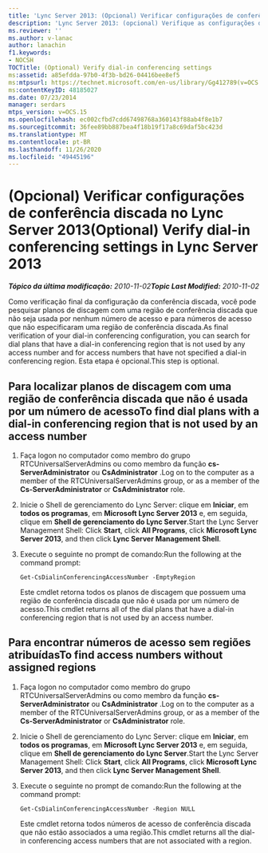 ```yaml
---
title: 'Lync Server 2013: (Opcional) Verificar configurações de conferência discada'
description: 'Lync Server 2013: (opcional) Verifique as configurações de conferência discada.'
ms.reviewer: ''
ms.author: v-lanac
author: lanachin
f1.keywords:
- NOCSH
TOCTitle: (Optional) Verify dial-in conferencing settings
ms:assetid: a85efdda-97b0-4f3b-bd26-04416bee8ef5
ms:mtpsurl: https://technet.microsoft.com/en-us/library/Gg412789(v=OCS.15)
ms:contentKeyID: 48185027
ms.date: 07/23/2014
manager: serdars
mtps_version: v=OCS.15
ms.openlocfilehash: ec002cfbd7cdd67498768a360143f88ab4f8e1b7
ms.sourcegitcommit: 36fee89bb887bea4f18b19f17a8c69daf5bc423d
ms.translationtype: MT
ms.contentlocale: pt-BR
ms.lasthandoff: 11/26/2020
ms.locfileid: "49445196"
---
```

# <a name="optional-verify-dial-in-conferencing-settings-in-lync-server-2013"></a><span data-ttu-id="5197c-103">(Opcional) Verificar configurações de conferência discada no Lync Server 2013</span><span class="sxs-lookup"><span data-stu-id="5197c-103">(Optional) Verify dial-in conferencing settings in Lync Server 2013</span></span>

<div data-xmlns="http://www.w3.org/1999/xhtml">

<div class="topic" data-xmlns="http://www.w3.org/1999/xhtml" data-msxsl="urn:schemas-microsoft-com:xslt" data-cs="https://msdn.microsoft.com/">

<div data-asp="https://msdn2.microsoft.com/asp">



</div>

<div id="mainSection">

<div id="mainBody"><span data-ttu-id="5197c-104">

<span> </span></span><span class="sxs-lookup"><span data-stu-id="5197c-104">

<span> </span></span></span>

<span data-ttu-id="5197c-105">_**Tópico da última modificação:** 2010-11-02_</span><span class="sxs-lookup"><span data-stu-id="5197c-105">_**Topic Last Modified:** 2010-11-02_</span></span>

<span data-ttu-id="5197c-106">Como verificação final da configuração da conferência discada, você pode pesquisar planos de discagem com uma região de conferência discada que não seja usada por nenhum número de acesso e para números de acesso que não especificaram uma região de conferência discada.</span><span class="sxs-lookup"><span data-stu-id="5197c-106">As final verification of your dial-in conferencing configuration, you can search for dial plans that have a dial-in conferencing region that is not used by any access number and for access numbers that have not specified a dial-in conferencing region.</span></span> <span data-ttu-id="5197c-107">Esta etapa é opcional.</span><span class="sxs-lookup"><span data-stu-id="5197c-107">This step is optional.</span></span>

<div>

## <a name="to-find-dial-plans-with-a-dial-in-conferencing-region-that-is-not-used-by-an-access-number"></a><span data-ttu-id="5197c-108">Para localizar planos de discagem com uma região de conferência discada que não é usada por um número de acesso</span><span class="sxs-lookup"><span data-stu-id="5197c-108">To find dial plans with a dial-in conferencing region that is not used by an access number</span></span>

1.  <span data-ttu-id="5197c-109">Faça logon no computador como membro do grupo RTCUniversalServerAdmins ou como membro da função **cs-ServerAdministrator** ou **CsAdministrator** .</span><span class="sxs-lookup"><span data-stu-id="5197c-109">Log on to the computer as a member of the RTCUniversalServerAdmins group, or as a member of the **Cs-ServerAdministrator** or **CsAdministrator** role.</span></span>

2.  <span data-ttu-id="5197c-110">Inicie o Shell de gerenciamento do Lync Server: clique em **Iniciar**, em **todos os programas**, em **Microsoft Lync Server 2013** e, em seguida, clique em **Shell de gerenciamento do Lync Server**.</span><span class="sxs-lookup"><span data-stu-id="5197c-110">Start the Lync Server Management Shell: Click **Start**, click **All Programs**, click **Microsoft Lync Server 2013**, and then click **Lync Server Management Shell**.</span></span>

3.  <span data-ttu-id="5197c-111">Execute o seguinte no prompt de comando:</span><span class="sxs-lookup"><span data-stu-id="5197c-111">Run the following at the command prompt:</span></span>
    
        Get-CsDialinConferencingAccessNumber -EmptyRegion
    
    <span data-ttu-id="5197c-112">Este cmdlet retorna todos os planos de discagem que possuem uma região de conferência discada que não é usada por um número de acesso.</span><span class="sxs-lookup"><span data-stu-id="5197c-112">This cmdlet returns all of the dial plans that have a dial-in conferencing region that is not used by an access number.</span></span>

</div>

<div>

## <a name="to-find-access-numbers-without-assigned-regions"></a><span data-ttu-id="5197c-113">Para encontrar números de acesso sem regiões atribuídas</span><span class="sxs-lookup"><span data-stu-id="5197c-113">To find access numbers without assigned regions</span></span>

1.  <span data-ttu-id="5197c-114">Faça logon no computador como membro do grupo RTCUniversalServerAdmins ou como membro da função **cs-ServerAdministrator** ou **CsAdministrator** .</span><span class="sxs-lookup"><span data-stu-id="5197c-114">Log on to the computer as a member of the RTCUniversalServerAdmins group, or as a member of the **Cs-ServerAdministrator** or **CsAdministrator** role.</span></span>

2.  <span data-ttu-id="5197c-115">Inicie o Shell de gerenciamento do Lync Server: clique em **Iniciar**, em **todos os programas**, em **Microsoft Lync Server 2013** e, em seguida, clique em **Shell de gerenciamento do Lync Server**.</span><span class="sxs-lookup"><span data-stu-id="5197c-115">Start the Lync Server Management Shell: Click **Start**, click **All Programs**, click **Microsoft Lync Server 2013**, and then click **Lync Server Management Shell**.</span></span>

3.  <span data-ttu-id="5197c-116">Execute o seguinte no prompt de comando:</span><span class="sxs-lookup"><span data-stu-id="5197c-116">Run the following at the command prompt:</span></span>
    
        Get-CsDialinConferencingAccessNumber -Region NULL
    
    <span data-ttu-id="5197c-117">Este cmdlet retorna todos números de acesso de conferência discada que não estão associados a uma região.</span><span class="sxs-lookup"><span data-stu-id="5197c-117">This cmdlet returns all the dial-in conferencing access numbers that are not associated with a region.</span></span>

<span data-ttu-id="5197c-118"></div>

</div>

<span> </span>

</div>

</div>

</span><span class="sxs-lookup"><span data-stu-id="5197c-118"></div>

</div>

<span> </span>

</div>

</div>

</span></span></div>

